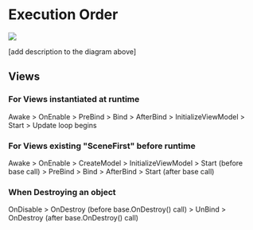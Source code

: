 # Execution Order

![](http://i.imgur.com/L5CC8q8.png)

[add description to the diagram above]

## Views

### For Views instantiated at runtime

Awake > OnEnable > PreBind > Bind > AfterBind > InitializeViewModel > Start > Update loop begins

### For Views existing "SceneFirst" before runtime

Awake > OnEnable > CreateModel > InitializeViewModel > Start (before base call) > PreBind > Bind > AfterBind > Start (after base call)

### When Destroying an object

OnDisable > OnDestroy (before base.OnDestroy() call) > UnBind > OnDestroy (after base.OnDestroy() call)
